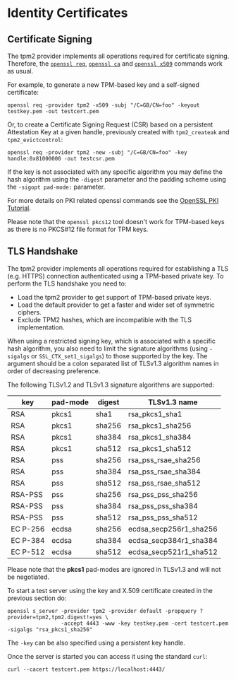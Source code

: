 # Identity Certificates

## Certificate Signing

The tpm2 provider implements all operations required for certificate signing.
Therefore, the
[`openssl req`](https://www.openssl.org/docs/manmaster/man1/openssl-req.html),
[`openssl ca`](https://www.openssl.org/docs/manmaster/man1/openssl-ca.html) and
[`openssl x509`](https://www.openssl.org/docs/manmaster/man1/openssl-x509.html)
commands work as usual.

For example, to generate a new TPM-based key and a self-signed certificate:
```
openssl req -provider tpm2 -x509 -subj "/C=GB/CN=foo" -keyout testkey.pem -out testcert.pem
```

Or, to create a Certificate Signing Request (CSR) based on a persistent
Attestation Key at a given handle, previously created with `tpm2_createak` and
`tpm2_evictcontrol`:
```
openssl req -provider tpm2 -new -subj "/C=GB/CN=foo" -key handle:0x81000000 -out testcsr.pem
```

If the key is not associated with any specific algorithm you may define the
hash algorithm using the `-digest` parameter and the padding scheme using the
`-sigopt pad-mode:` parameter.

For more details on PKI related openssl commands see the
[OpenSSL PKI Tutorial](https://pki-tutorial.readthedocs.io).

Please note that the `openssl pkcs12` tool doesn't work for TPM-based keys as
there is no PKCS#12 file format for TPM keys.


## TLS Handshake

The tpm2 provider implements all operations required for establishing a
TLS (e.g. HTTPS) connection authenticated using a TPM-based private key.
To perform the TLS handshake you need to:
 * Load the tpm2 provider to get support of TPM-based private keys.
 * Load the default provider to get a faster and wider set of symmetric ciphers.
 * Exclude TPM2 hashes, which are incompatible with the TLS implementation.

When using a restricted signing key, which is associated with a specific hash
algorithm, you also need to limit the signature algorithms (using `-sigalgs`
or `SSL_CTX_set1_sigalgs`) to those supported by the key. The argument should
be a colon separated list of TLSv1.3 algorithm names in order of decreasing
preference.

The following TLSv1.2 and TLSv1.3 signature algorithms are supported:

| key      | pad-mode | digest | TLSv1.3 name           |
| -------- | -------- | ------ | ---------------------- |
| RSA      | pkcs1    | sha1   | rsa_pkcs1_sha1         |
| RSA      | pkcs1    | sha256 | rsa_pkcs1_sha256       |
| RSA      | pkcs1    | sha384 | rsa_pkcs1_sha384       |
| RSA      | pkcs1    | sha512 | rsa_pkcs1_sha512       |
| RSA      | pss      | sha256 | rsa_pss_rsae_sha256    |
| RSA      | pss      | sha384 | rsa_pss_rsae_sha384    |
| RSA      | pss      | sha512 | rsa_pss_rsae_sha512    |
| RSA-PSS  | pss      | sha256 | rsa_pss_pss_sha256     |
| RSA-PSS  | pss      | sha384 | rsa_pss_pss_sha384     |
| RSA-PSS  | pss      | sha512 | rsa_pss_pss_sha512     |
| EC P-256 | ecdsa    | sha256 | ecdsa_secp256r1_sha256 |
| EC P-384 | ecdsa    | sha384 | ecdsa_secp384r1_sha384 |
| EC P-512 | ecdsa    | sha512 | ecdsa_secp521r1_sha512 |

Please note that the **pkcs1** pad-modes are ignored in TLSv1.3 and will not be
negotiated.

To start a test server using the key and X.509 certificate created in the
previous section do:
```
openssl s_server -provider tpm2 -provider default -propquery ?provider=tpm2,tpm2.digest!=yes \
                 -accept 4443 -www -key testkey.pem -cert testcert.pem -sigalgs "rsa_pkcs1_sha256"
```

The `-key` can be also specified using a persistent key handle.

Once the server is started you can access it using the standard `curl`:
```
curl --cacert testcert.pem https://localhost:4443/
```

